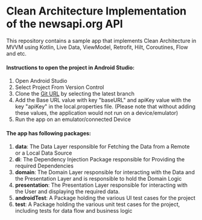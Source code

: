 # Clean Architecture Implementation of the newsapi.org API

This repository contains a sample app that implements Clean Architecture in MVVM using Kotlin, Live Data, ViewModel, Retrofit, Hilt, Coroutines, Flow and etc.

#### Instructions to open the project in Android Studio:
1. Open Android Studio
2. Select Project From Version Control
3. Clone the [Git URL](https://github.com/asdheeraj/News) by selecting the latest branch
4. Add the Base URL value with key "baseURL" and apiKey value with the key "apiKey" in the local.properties file. (Please note that without adding these values, the application would not run on a device/emulator)
5. Run the app on an emulator/connected Device

#### The app has following packages:
1. **data**: The Data Layer responsible for Fetching the Data from a Remote or a Local Data Source
2. **di**: The Dependency Injection Package responsible for Providing the required Dependencies
3. **domain**: The Domain Layer responsible for interacting with the Data and the Presentation Layer and is responsible to hold the Domain Logic
4. **presentation**: The Presentation Layer responsible for interacting with the User and displaying the required data.
5. **androidTest**: A Package holding the various UI test cases for the project
6. **test**: A Package holding the various unit test cases for the project, including tests for data flow and business logic
